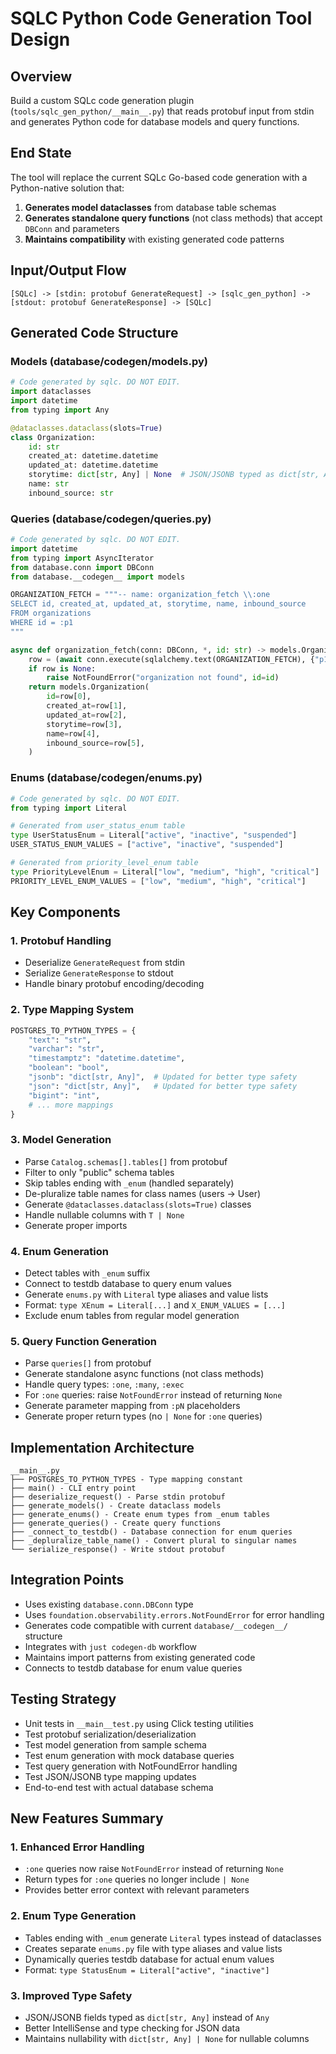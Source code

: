 # SQLC Python Code Generation Tool Design

## Overview

Build a custom SQLc code generation plugin (`tools/sqlc_gen_python/__main__.py`) that reads protobuf input from stdin and generates Python code for database models and query functions.

## End State

The tool will replace the current SQLc Go-based code generation with a Python-native solution that:

1. **Generates model dataclasses** from database table schemas
2. **Generates standalone query functions** (not class methods) that accept `DBConn` and parameters
3. **Maintains compatibility** with existing generated code patterns

## Input/Output Flow

```
[SQLc] -> [stdin: protobuf GenerateRequest] -> [sqlc_gen_python] -> [stdout: protobuf GenerateResponse] -> [SQLc]
```

## Generated Code Structure

### Models (database/__codegen__/models.py)
```python
# Code generated by sqlc. DO NOT EDIT.
import dataclasses
import datetime
from typing import Any

@dataclasses.dataclass(slots=True)
class Organization:
    id: str
    created_at: datetime.datetime
    updated_at: datetime.datetime
    storytime: dict[str, Any] | None  # JSON/JSONB typed as dict[str, Any]
    name: str
    inbound_source: str
```

### Queries (database/__codegen__/queries.py)
```python
# Code generated by sqlc. DO NOT EDIT.
import datetime
from typing import AsyncIterator
from database.conn import DBConn
from database.__codegen__ import models

ORGANIZATION_FETCH = """-- name: organization_fetch \\:one
SELECT id, created_at, updated_at, storytime, name, inbound_source
FROM organizations
WHERE id = :p1
"""

async def organization_fetch(conn: DBConn, *, id: str) -> models.Organization:
    row = (await conn.execute(sqlalchemy.text(ORGANIZATION_FETCH), {"p1": id})).first()
    if row is None:
        raise NotFoundError("organization not found", id=id)
    return models.Organization(
        id=row[0],
        created_at=row[1],
        updated_at=row[2],
        storytime=row[3],
        name=row[4],
        inbound_source=row[5],
    )
```

### Enums (database/__codegen__/enums.py)
```python
# Code generated by sqlc. DO NOT EDIT.
from typing import Literal

# Generated from user_status_enum table
type UserStatusEnum = Literal["active", "inactive", "suspended"]
USER_STATUS_ENUM_VALUES = ["active", "inactive", "suspended"]

# Generated from priority_level_enum table  
type PriorityLevelEnum = Literal["low", "medium", "high", "critical"]
PRIORITY_LEVEL_ENUM_VALUES = ["low", "medium", "high", "critical"]
```

## Key Components

### 1. Protobuf Handling
- Deserialize `GenerateRequest` from stdin
- Serialize `GenerateResponse` to stdout
- Handle binary protobuf encoding/decoding

### 2. Type Mapping System
```python
POSTGRES_TO_PYTHON_TYPES = {
    "text": "str",
    "varchar": "str", 
    "timestamptz": "datetime.datetime",
    "boolean": "bool",
    "jsonb": "dict[str, Any]",  # Updated for better type safety
    "json": "dict[str, Any]",   # Updated for better type safety
    "bigint": "int",
    # ... more mappings
}
```

### 3. Model Generation
- Parse `Catalog.schemas[].tables[]` from protobuf
- Filter to only "public" schema tables
- Skip tables ending with `_enum` (handled separately)
- De-pluralize table names for class names (users → User)
- Generate `@dataclasses.dataclass(slots=True)` classes
- Handle nullable columns with `T | None`
- Generate proper imports

### 4. Enum Generation  
- Detect tables with `_enum` suffix
- Connect to testdb database to query enum values
- Generate `enums.py` with `Literal` type aliases and value lists
- Format: `type XEnum = Literal[...]` and `X_ENUM_VALUES = [...]`
- Exclude enum tables from regular model generation

### 5. Query Function Generation
- Parse `queries[]` from protobuf
- Generate standalone async functions (not class methods)
- Handle query types: `:one`, `:many`, `:exec`
- For `:one` queries: raise `NotFoundError` instead of returning `None`
- Generate parameter mapping from `:pN` placeholders
- Generate proper return types (no `| None` for `:one` queries)

## Implementation Architecture

```
__main__.py
├── POSTGRES_TO_PYTHON_TYPES - Type mapping constant
├── main() - CLI entry point
├── deserialize_request() - Parse stdin protobuf
├── generate_models() - Create dataclass models
├── generate_enums() - Create enum types from _enum tables
├── generate_queries() - Create query functions  
├── _connect_to_testdb() - Database connection for enum queries
├── _depluralize_table_name() - Convert plural to singular names
└── serialize_response() - Write stdout protobuf
```

## Integration Points

- Uses existing `database.conn.DBConn` type
- Uses `foundation.observability.errors.NotFoundError` for error handling
- Generates code compatible with current `database/__codegen__/` structure
- Integrates with `just codegen-db` workflow
- Maintains import patterns from existing generated code
- Connects to testdb database for enum value queries

## Testing Strategy

- Unit tests in `__main__test.py` using Click testing utilities
- Test protobuf serialization/deserialization 
- Test model generation from sample schema
- Test enum generation with mock database queries
- Test query generation with NotFoundError handling
- Test JSON/JSONB type mapping updates
- End-to-end test with actual database schema

## New Features Summary

### 1. Enhanced Error Handling
- `:one` queries now raise `NotFoundError` instead of returning `None`
- Return types for `:one` queries no longer include `| None`
- Provides better error context with relevant parameters

### 2. Enum Type Generation  
- Tables ending with `_enum` generate `Literal` types instead of dataclasses
- Creates separate `enums.py` file with type aliases and value lists
- Dynamically queries testdb database for actual enum values
- Format: `type StatusEnum = Literal["active", "inactive"]`

### 3. Improved Type Safety
- JSON/JSONB fields typed as `dict[str, Any]` instead of `Any`
- Better IntelliSense and type checking for JSON data
- Maintains nullability with `dict[str, Any] | None` for nullable columns